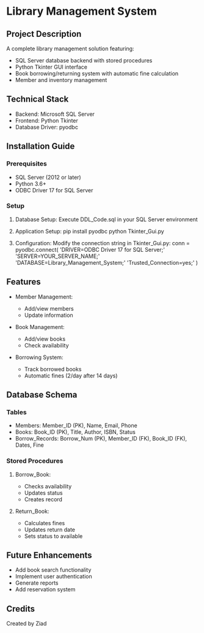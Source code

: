 # Library Management System

## Project Description
A complete library management solution featuring:
- SQL Server database backend with stored procedures
- Python Tkinter GUI interface
- Book borrowing/returning system with automatic fine calculation
- Member and inventory management

## Technical Stack
- Backend: Microsoft SQL Server
- Frontend: Python Tkinter
- Database Driver: pyodbc

## Installation Guide

### Prerequisites
- SQL Server (2012 or later)
- Python 3.6+
- ODBC Driver 17 for SQL Server

### Setup
1. Database Setup:
   Execute DDL_Code.sql in your SQL Server environment

2. Application Setup:
   pip install pyodbc
   python Tkinter_Gui.py

3. Configuration:
   Modify the connection string in Tkinter_Gui.py:
   conn = pyodbc.connect(
       'DRIVER=ODBC Driver 17 for SQL Server;'
       'SERVER=YOUR_SERVER_NAME;'
       'DATABASE=Library_Management_System;'
       'Trusted_Connection=yes;'
   )

## Features
- Member Management:
  - Add/view members
  - Update information

- Book Management:
  - Add/view books
  - Check availability

- Borrowing System:
  - Track borrowed books
  - Automatic fines (2/day after 14 days)

## Database Schema
### Tables
- Members: Member_ID (PK), Name, Email, Phone
- Books: Book_ID (PK), Title, Author, ISBN, Status
- Borrow_Records: Borrow_Num (PK), Member_ID (FK), Book_ID (FK), Dates, Fine

### Stored Procedures
1. Borrow_Book:
   - Checks availability
   - Updates status
   - Creates record

2. Return_Book:
   - Calculates fines
   - Updates return date
   - Sets status to available

## Future Enhancements
- Add book search functionality
- Implement user authentication
- Generate reports
- Add reservation system

## Credits
Created by Ziad
